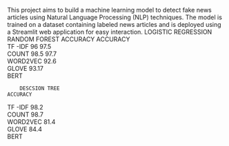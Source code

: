 This project aims to build a machine learning model to detect fake news articles using Natural Language Processing (NLP) techniques. The model is trained on a dataset containing labeled news articles and is deployed using a Streamlit web application for easy interaction.
		LOGISTIC REGRESSION			RANDOM FOREST
	ACCURACY			ACCURACY	
TF -IDF	96			97.5	
COUNT	98.5			97.7	
WORD2VEC	92.6				
GLOVE	93.17				
BERT					
					
					
		DESCSION TREE			
	ACCURACY				
TF -IDF	98.2				
COUNT	98.7				
WORD2VEC	81.4				
GLOVE	84.4				
BERT					
